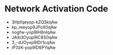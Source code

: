 # Network Activation Code
* 3Hpfqeyop-kZQSkqAw
* kp_reeyop9JPoX0qAw
* nogfw-yop9IH8nIqAw
* JAib3Oyop9IC8S0qAw
* 3_-dJOyop9IDr1cqAw
* iP3zK-yop9ID6PYqAw
